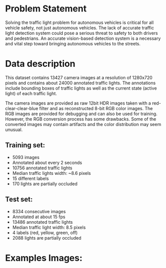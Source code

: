 # Problem Statement
Solving the traffic light problem for autonomous vehicles is critical for all vehicle safety, not just autonomous vehicles. 
The lack of accurate traffic light detection system could pose a serious threat to safety to both drivers and pedestrians. An accurate vision-based detection system is a necessary and vital step toward bringing autonomous vehicles to the streets. 



# Data description
This dataset contains 13427 camera images at a resolution of 1280x720 pixels and contains about 24000 annotated traffic lights. The annotations include bounding boxes of traffic lights as well as the current state (active light) of each traffic light.

The camera images are provided as raw 12bit HDR images taken with a red-clear-clear-blue filter and as reconstructed 8-bit RGB color images. The RGB images are provided for debugging and can also be used for training. However, the RGB conversion process has some drawbacks. Some of the converted images may contain artifacts and the color distribution may seem unusual.


## Training set: 
* 5093 images
* Annotated about every 2 seconds
* 10756 annotated traffic lights
*  Median traffic lights width: ~8.6 pixels
* 15 different labels
* 170 lights are partially occluded

## Test set: 
* 8334 consecutive images
* Annotated at about 15 fps
* 13486 annotated traffic lights
* Median traffic light width: 8.5 pixels
* 4 labels (red, yellow, green, off)
* 2088 lights are partially occluded


# Examples Images: 
